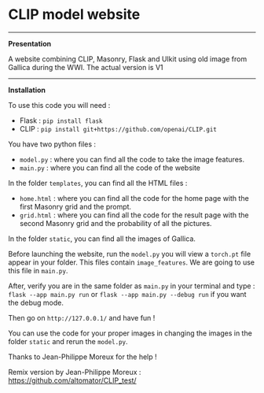 # CLIP model website

-------------------------------------------------------------------------------------------------------------------------------------------------------------------------------------------------------------------------

**Presentation**

A website combining CLIP, Masonry, Flask and UIkit using old image from Gallica during the WWI. The actual version is V1

-------------------------------------------------------------------------------------------------------------------------------------------------------------------------------------------------------------------------

**Installation**

To use this code you will need :
- Flask : ```pip install flask```
- CLIP : ```pip install git+https://github.com/openai/CLIP.git```

You have two python files :
- ```model.py``` : where you can find all the code to take the image features.
- ```main.py``` : where you can find all the code of the website

In the folder ```templates```, you can find all the HTML files :
- ```home.html``` : where you can find all the code for the home page with the first Masonry grid and the prompt.
- ```grid.html``` : where you can find all the code for the result page with the second Masonry grid and the probability of all the pictures.

In the folder ```static```, you can find all the images of Gallica.

Before launching the website, run the ```model.py``` you will view a ```torch.pt``` file appear in your folder. This files contain ```image_features```. We are going to use this file in ```main.py```.

After, verify you are in the same folder as ```main.py``` in your terminal and type : ```flask --app main.py run``` or ```flask --app main.py --debug run``` if you want the debug mode.

Then go on ```http://127.0.0.1/``` and have fun !

You can use the code for your proper images in changing the images in the folder ```static``` and rerun the ```model.py```.

Thanks to Jean-Philippe Moreux for the help !

Remix version by Jean-Philippe Moreux : https://github.com/altomator/CLIP_test/

